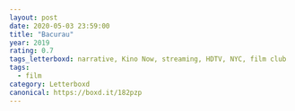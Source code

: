 ```yaml
---
layout: post 
date: 2020-05-03 23:59:00
title: "Bacurau"
year: 2019
rating: 0.7
tags_letterboxd: narrative, Kino Now, streaming, HDTV, NYC, film club
tags:
  - film
category: Letterboxd
canonical: https://boxd.it/182pzp
---
```

